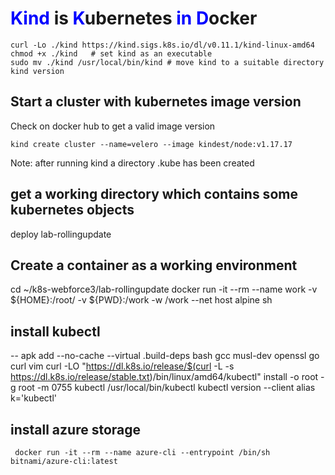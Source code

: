 # <span style="color:blue">Kind</span> is <span style="color:blue">K</span>ubernetes <span style="color:blue">in</span> <span style="color:blue">D</span>ocker

```shell
curl -Lo ./kind https://kind.sigs.k8s.io/dl/v0.11.1/kind-linux-amd64
chmod +x ./kind   # set kind as an executable
sudo mv ./kind /usr/local/bin/kind # move kind to a suitable directory 
kind version 
```
## Start a cluster with kubernetes image version 
Check on docker hub to get a valid image version   
```
kind create cluster --name=velero --image kindest/node:v1.17.17
```
Note: after running kind a directory .kube has been created

## get a working directory which contains some kubernetes objects
deploy lab-rollingupdate  

## Create a container as a working environment
cd ~/k8s-webforce3/lab-rollingupdate
docker run -it --rm --name work -v ${HOME}:/root/ -v ${PWD}:/work -w /work --net host alpine sh 

## install kubectl 
-- apk add --no-cache --virtual .build-deps bash gcc musl-dev openssl go curl vim
curl -LO "https://dl.k8s.io/release/$(curl -L -s https://dl.k8s.io/release/stable.txt)/bin/linux/amd64/kubectl"
install -o root -g root -m 0755 kubectl /usr/local/bin/kubectl
kubectl version --client
alias k='kubectl'

## install azure storage
```shell
 docker run -it --rm --name azure-cli --entrypoint /bin/sh bitnami/azure-cli:latest
```